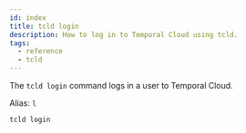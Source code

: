 ```yaml
---
id: index
title: tcld login
description: How to log in to Temporal Cloud using tcld.
tags:
  - reference
  - tcld
---
```


The `tcld login` command logs in a user to Temporal Cloud.

Alias: `l`

`tcld login`
